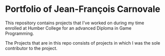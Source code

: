 # Portfolio of Jean-François Carnovale
This repository contains projects that I've worked on during my time enrolled at Humber College for an advanced Diploma in Game Programming.

The Projects that are in this repo consists of projects in which I was the sole contributor to the project.
